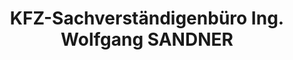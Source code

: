 ---
title: "KFZ-Sachverständigenbüro Ing. Wolfgang SANDNER"
url: /wien/kfz-sachverstaendigenbuero-ing-wolfgang-sandner/
shop: Allgemein
---